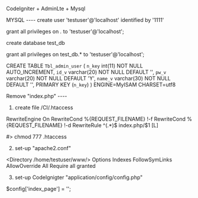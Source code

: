 CodeIgniter + AdminLte + Mysql


MYSQL ----
create user 'testuser'@'localhost' identified by '1111' 

grant all privileges on *.* to 'testuser'@'localhost'; 

create database test_db

grant all privileges on test_db.* to 'testuser'@'localhost';


CREATE TABLE `Tbl_admin_user` (
  `n_key` int(11) NOT NULL AUTO_INCREMENT,
  `id_v` varchar(20) NOT NULL DEFAULT '',
  `pw_v` varchar(20) NOT NULL DEFAULT 'Y',
  `name_v` varchar(30) NOT NULL DEFAULT '',
  PRIMARY KEY (`n_key`)
) ENGINE=MyISAM CHARSET=utf8

Remove "index.php"  ----
1) create file /CI/.htaccess 

<IfModule mod_rewrite.c>
    RewriteEngine On
    RewriteCond %{REQUEST_FILENAME} !-f
    RewriteCond %{REQUEST_FILENAME} !-d
    RewriteRule ^(.*)$ index.php/$1 [L]
</IfModule>

#> chmod 777 .htaccess  

2) set-up "apache2.conf"

<Directory /home/testuser/www/>
        Options Indexes FollowSymLinks
        AllowOverride All
        Require all granted
</Directory>

3) set-up  CodeIgnigter "application/config/config.php"

$config['index_page'] = '';
